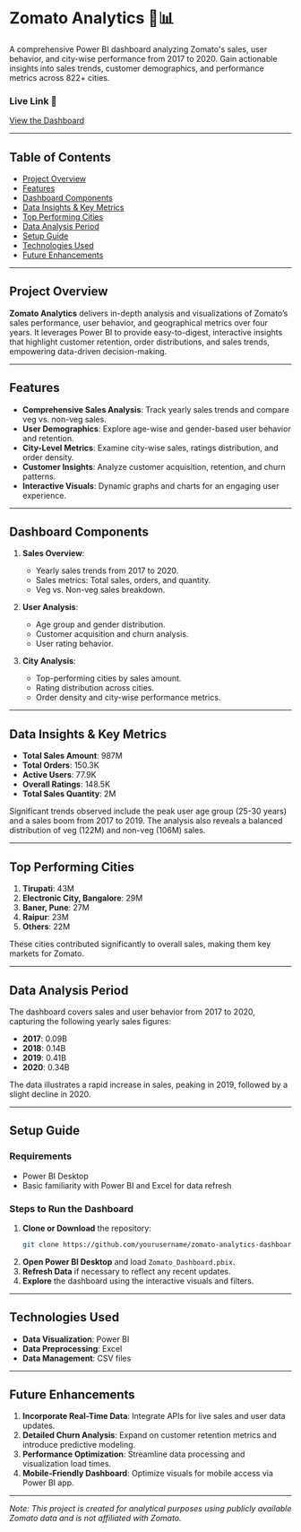 # **Zomato Analytics** 🍕📊

A comprehensive Power BI dashboard analyzing Zomato's sales, user behavior, and city-wise performance from 2017 to 2020. Gain actionable insights into sales trends, customer demographics, and performance metrics across 822+ cities.

### **Live Link** 🔗
[View the Dashboard](https://app.powerbi.com/groups/me/reports/2473f61a-2030-442b-8a8e-413187b4928f/cd70b4f1c5401e6920d5?experience=power-bi)

---

## **Table of Contents**

- [Project Overview](#project-overview)
- [Features](#features)
- [Dashboard Components](#dashboard-components)
- [Data Insights & Key Metrics](#data-insights--key-metrics)
- [Top Performing Cities](#top-performing-cities)
- [Data Analysis Period](#data-analysis-period)
- [Setup Guide](#setup-guide)
- [Technologies Used](#technologies-used)
- [Future Enhancements](#future-enhancements)

---

## **Project Overview**

**Zomato Analytics** delivers in-depth analysis and visualizations of Zomato’s sales performance, user behavior, and geographical metrics over four years. It leverages Power BI to provide easy-to-digest, interactive insights that highlight customer retention, order distributions, and sales trends, empowering data-driven decision-making.

---

## **Features**

- **Comprehensive Sales Analysis**: Track yearly sales trends and compare veg vs. non-veg sales.
- **User Demographics**: Explore age-wise and gender-based user behavior and retention.
- **City-Level Metrics**: Examine city-wise sales, ratings distribution, and order density.
- **Customer Insights**: Analyze customer acquisition, retention, and churn patterns.
- **Interactive Visuals**: Dynamic graphs and charts for an engaging user experience.

---

## **Dashboard Components**

1. **Sales Overview**:  
   - Yearly sales trends from 2017 to 2020.
   - Sales metrics: Total sales, orders, and quantity.
   - Veg vs. Non-veg sales breakdown.

2. **User Analysis**:  
   - Age group and gender distribution.
   - Customer acquisition and churn analysis.
   - User rating behavior.

3. **City Analysis**:  
   - Top-performing cities by sales amount.
   - Rating distribution across cities.
   - Order density and city-wise performance metrics.

---

## **Data Insights & Key Metrics**

- **Total Sales Amount**: 987M
- **Total Orders**: 150.3K
- **Active Users**: 77.9K
- **Overall Ratings**: 148.5K
- **Total Sales Quantity**: 2M

Significant trends observed include the peak user age group (25-30 years) and a sales boom from 2017 to 2019. The analysis also reveals a balanced distribution of veg (122M) and non-veg (106M) sales.

---

## **Top Performing Cities**

1. **Tirupati**: 43M
2. **Electronic City, Bangalore**: 29M
3. **Baner, Pune**: 27M
4. **Raipur**: 23M
5. **Others**: 22M

These cities contributed significantly to overall sales, making them key markets for Zomato.

---

## **Data Analysis Period**

The dashboard covers sales and user behavior from 2017 to 2020, capturing the following yearly sales figures:

- **2017**: 0.09B
- **2018**: 0.14B
- **2019**: 0.41B
- **2020**: 0.34B

The data illustrates a rapid increase in sales, peaking in 2019, followed by a slight decline in 2020.

---

## **Setup Guide**

### **Requirements**
- Power BI Desktop
- Basic familiarity with Power BI and Excel for data refresh

### **Steps to Run the Dashboard**

1. **Clone or Download** the repository:
   ```bash
   git clone https://github.com/yourusername/zomato-analytics-dashboard.git
   ```
2. **Open Power BI Desktop** and load `Zomato_Dashboard.pbix`.
3. **Refresh Data** if necessary to reflect any recent updates.
4. **Explore** the dashboard using the interactive visuals and filters.

---

## **Technologies Used**

- **Data Visualization**: Power BI
- **Data Preprocessing**: Excel
- **Data Management**: CSV files

---

## **Future Enhancements**

1. **Incorporate Real-Time Data**: Integrate APIs for live sales and user data updates.
2. **Detailed Churn Analysis**: Expand on customer retention metrics and introduce predictive modeling.
3. **Performance Optimization**: Streamline data processing and visualization load times.
4. **Mobile-Friendly Dashboard**: Optimize visuals for mobile access via Power BI app.

--- 

*Note: This project is created for analytical purposes using publicly available Zomato data and is not affiliated with Zomato.*